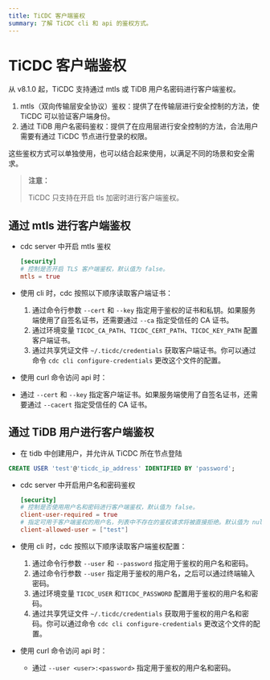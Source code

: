 ```yaml
---
title: TiCDC 客户端鉴权
summary: 了解 TiCDC cli 和 api 的鉴权方式。
---
```


# TiCDC 客户端鉴权

从 v8.1.0 起，TiCDC 支持通过 mtls 或 TiDB 用户名密码进行客户端鉴权。

  1. mtls（双向传输层安全协议）鉴权：提供了在传输层进行安全控制的方法，使 TiCDC 可以验证客户端身份。
  2. 通过 TiDB 用户名密码鉴权：提供了在应用层进行安全控制的方法，合法用户需要有通过 TiCDC 节点进行登录的权限。

这些鉴权方式可以单独使用，也可以结合起来使用，以满足不同的场景和安全需求。

> **注意：**
>
> TiCDC 只支持在开启 tls 加密时进行客户端鉴权。

## 通过 mtls 进行客户端鉴权

- cdc server 中开启 mtls 鉴权

  ```toml
  [security]
  # 控制是否开启 TLS 客户端鉴权，默认值为 false。
  mtls = true
  ```

- 使用 cli 时，cdc 按照以下顺序读取客户端证书：
  1. 通过命令行参数 `--cert` 和 `--key` 指定用于鉴权的证书和私钥。如果服务端使用了自签名证书，还需要通过 `--ca` 指定受信任的 CA 证书。
  2. 通过环境变量 `TICDC_CA_PATH`、`TICDC_CERT_PATH`、`TICDC_KEY_PATH` 配置客户端证书。
  3. 通过共享凭证文件 `~/.ticdc/credentials` 获取客户端证书。你可以通过命令 `cdc cli configure-credentials` 更改这个文件的配置。

- 使用 curl 命令访问 api 时：
- 通过 `--cert` 和 `--key` 指定客户端证书。如果服务端使用了自签名证书，还需要通过 `--cacert` 指定受信任的 CA 证书。

## 通过 TiDB 用户进行客户端鉴权

- 在 tidb 中创建用户，并允许从 TiCDC 所在节点登陆

```sql
CREATE USER 'test'@'ticdc_ip_address' IDENTIFIED BY 'password';
```

- cdc server 中开启用户名和密码鉴权

  ```toml
  [security]
  # 控制是否使用用户名和密码进行客户端鉴权，默认值为 false。
  client-user-required = true
  # 指定可用于客户端鉴权的用户名，列表中不存在的鉴权请求将被直接拒绝。默认值为 null。
  client-allowed-user = ["test"]
  ```

- 使用 cli 时，cdc 按照以下顺序读取客户端鉴权配置：
  1. 通过命令行参数 `--user` 和 `--password` 指定用于鉴权的用户名和密码。
  2. 通过命令行参数 `--user` 指定用于鉴权的用户名，之后可以通过终端输入密码。
  3. 通过环境变量 `TICDC_USER` 和`TICDC_PASSWORD` 配置用于鉴权的用户名和密码。
  4. 通过共享凭证文件 `~/.ticdc/credentials` 获取用于鉴权的用户名和密码。你可以通过命令 `cdc cli configure-credentials` 更改这个文件的配置。

- 使用 curl 命令访问 api 时：
    - 通过 `--user <user>:<password>` 指定用于鉴权的用户名和密码。
